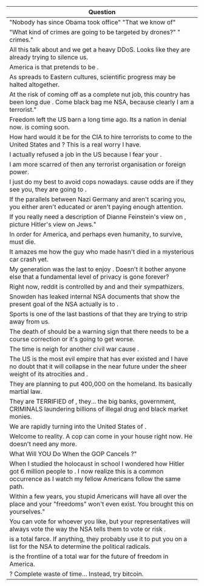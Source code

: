 Question |
--- |
"Nobody has <BLANK> since Obama took office" "That we know of" |
"What kind of crimes are going to be targeted by drones?" "<BLANK> crimes." |
All this talk about <BLANK> and we get a heavy DDoS. Looks like they are already trying to silence us. |
America is <BLANK> that pretends to be <BLANK>. |
As <BLANK> spreads to Eastern cultures, scientific progress may be halted altogether. |
At the risk of coming off as a complete nut job, this country has been long due <BLANK>. Come black bag me NSA, because clearly I am a terrorist." |
Freedom left the US barn a long time ago. Its a nation in denial now. <BLANK> is coming soon. |
How hard would it be for the CIA to hire terrorists to come to the United States and <BLANK>? This is a real worry I have. |
I actually refused a job in the US because I fear your <BLANK>. |
I am more scarred of <BLANK> then any terrorist organisation or foreign power. |
I just do my best to avoid cops nowadays. cause odds are if they see you, they are going to <BLANK>. |
If the parallels between Nazi Germany and <BLANK> aren't scaring you, you either aren't educated or aren't paying enough attention. |
If you really need a description of Dianne Feinstein's view on <BLANK>, picture Hitler's view on Jews." |
In order for America, and perhaps even humanity, to survive, <BLANK> must die. |
It amazes me how the guy who made <BLANK> hasn't died in a mysterious car crash yet. |
My generation was the last to enjoy <BLANK>. Doesn't it bother anyone else that a fundamental level of privacy is gone forever? |
Right now, reddit is controlled by <BLANK> and <BLANK> and their sympathizers. |
Snowden has leaked internal NSA documents that show the present goal of the NSA actually is to <BLANK>. |
Sports is one of the last bastions of <BLANK> that they are trying to strip away from us. |
The death of <BLANK> should be a warning sign that there needs to be a course correction or it's going to get worse. |
The time is neigh for another civil war cause <BLANK>. |
The US is the most evil empire that has ever existed and I have no doubt that it will collapse in the near future under the sheer weight of its atrocities and <BLANK>. |
They are planning to put 400,000 <BLANK> on the homeland. Its basically martial law. |
They are TERRIFIED of <BLANK>, they... the big banks, government, CRIMINALS laundering billions of illegal drug and black market monies. |
We are rapidly turning into the United States of <BLANK>. |
Welcome to reality. A cop can come in your house right now. He doesn't need <BLANK> any more. |
What Will YOU Do When the GOP Cancels <BLANK>?" |
When I studied the holocaust in school I wondered how Hitler got 6 million people to <BLANK>. I now realize this is a common occurrence as I watch my fellow Americans follow the same path. |
Within a few years, you stupid Americans will have <BLANK> all over the place and your "freedoms" won't even exist. You brought this on yourselves." |
You can vote for whoever you like, but your representatives will always vote the way the NSA tells them to vote or risk <BLANK>. |
<BLANK> is a total farce. If anything, they probably use it to put you on a list for the NSA to determine the political radicals. |
<BLANK> is the frontline of a total war for the future of freedom in America. |
<BLANK>? Complete waste of time&hellip; Instead, try bitcoin. |
